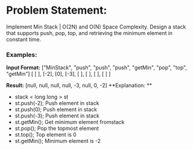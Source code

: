 # Problem Statement: 
Implement Min Stack | O(2N) and O(N) Space Complexity. Design a stack that supports push, pop, top, and retrieving the minimum element in constant time.

### Examples:

**Input Format:** ["MinStack", "push", "push", "push", "getMin", "pop", "top", "getMin"]
[
[ ], [-2], [0], [-3], [ ], [ ], [ ], [ ]
]

**Result:** [null, null, null, null, -3, null, 0, -2]
**Explanation: **
- stack < long long > st
- st.push(-2); Push element in stack
- st.push(0); Push element in stack
- st.push(-3); Push element in stack
- st.getMin(); Get minimum element fromstack
- st.pop(); Pop the topmost element
- st.top(); Top element is 0
- st.getMin(); Minimum element is -2
